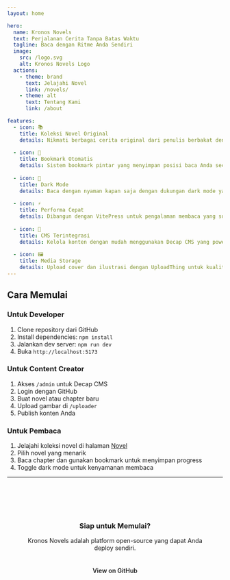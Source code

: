 ```yaml
---
layout: home

hero:
  name: Kronos Novels
  text: Perjalanan Cerita Tanpa Batas Waktu
  tagline: Baca dengan Ritme Anda Sendiri
  image:
    src: /logo.svg
    alt: Kronos Novels Logo
  actions:
    - theme: brand
      text: Jelajahi Novel
      link: /novels/
    - theme: alt
      text: Tentang Kami
      link: /about

features:
  - icon: 📚
    title: Koleksi Novel Original
    details: Nikmati berbagai cerita original dari penulis berbakat dengan genre yang beragam.
  
  - icon: 🔖
    title: Bookmark Otomatis
    details: Sistem bookmark pintar yang menyimpan posisi baca Anda secara otomatis di setiap chapter.
  
  - icon: 🌙
    title: Dark Mode
    details: Baca dengan nyaman kapan saja dengan dukungan dark mode yang elegan.
  
  - icon: ⚡
    title: Performa Cepat
    details: Dibangun dengan VitePress untuk pengalaman membaca yang super cepat dan responsif.
  
  - icon: 📝
    title: CMS Terintegrasi
    details: Kelola konten dengan mudah menggunakan Decap CMS yang powerful dan user-friendly.
  
  - icon: 🖼️
    title: Media Storage
    details: Upload cover dan ilustrasi dengan UploadThing untuk kualitas gambar terbaik.
---
```


<style>
.VPFeature {
  background: var(--vp-c-bg-soft);
  border: 2px solid transparent;
  transition: all 0.3s ease;
}

.VPFeature:hover {
  border-color: var(--kn-primary);
  transform: translateY(-4px);
}

.VPImage.image-src {
  max-width: 200px;
  margin: 0 auto;
}
</style>

## Cara Memulai

### Untuk Developer

1. Clone repository dari GitHub
2. Install dependencies: `npm install`
3. Jalankan dev server: `npm run dev`
4. Buka `http://localhost:5173`

### Untuk Content Creator

1. Akses `/admin` untuk Decap CMS
2. Login dengan GitHub
3. Buat novel atau chapter baru
4. Upload gambar di `/uploader`
5. Publish konten Anda

### Untuk Pembaca

1. Jelajahi koleksi novel di halaman [Novel](/novels/)
2. Pilih novel yang menarik
3. Baca chapter dan gunakan bookmark untuk menyimpan progress
4. Toggle dark mode untuk kenyamanan membaca

---

<div style="text-align: center; padding: 2rem; background: var(--vp-c-bg-soft); border-radius: 12px; margin-top: 3rem;">
  <h3 style="color: var(--vp-c-text-1); margin-bottom: 1rem;">Siap untuk Memulai?</h3>
  <p style="color: var(--vp-c-text-2); margin-bottom: 1.5rem;">
    Kronos Novels adalah platform open-source yang dapat Anda deploy sendiri.
  </p>
  <a href="https://github.com/muhammad-zainal-muttaqin/kronos-novels" target="_blank" rel="noopener noreferrer" style="display: inline-block; background: var(--kn-primary); color: var(--kn-accent-dark); padding: 0.75rem 2rem; border-radius: 8px; text-decoration: none; font-weight: 600;">
    View on GitHub
  </a>
</div>
